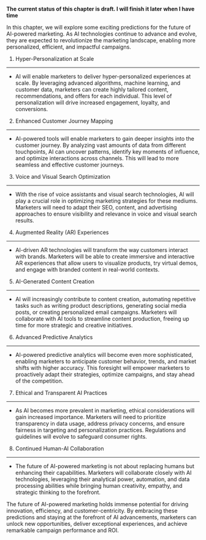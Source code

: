 **The current status of this chapter is draft. I will finish it later when I have time**

In this chapter, we will explore some exciting predictions for the future of AI-powered marketing. As AI technologies continue to advance and evolve, they are expected to revolutionize the marketing landscape, enabling more personalized, efficient, and impactful campaigns.

1. Hyper-Personalization at Scale
---------------------------------

* AI will enable marketers to deliver hyper-personalized experiences at scale. By leveraging advanced algorithms, machine learning, and customer data, marketers can create highly tailored content, recommendations, and offers for each individual. This level of personalization will drive increased engagement, loyalty, and conversions.

2. Enhanced Customer Journey Mapping
------------------------------------

* AI-powered tools will enable marketers to gain deeper insights into the customer journey. By analyzing vast amounts of data from different touchpoints, AI can uncover patterns, identify key moments of influence, and optimize interactions across channels. This will lead to more seamless and effective customer journeys.

3. Voice and Visual Search Optimization
---------------------------------------

* With the rise of voice assistants and visual search technologies, AI will play a crucial role in optimizing marketing strategies for these mediums. Marketers will need to adapt their SEO, content, and advertising approaches to ensure visibility and relevance in voice and visual search results.

4. Augmented Reality (AR) Experiences
-------------------------------------

* AI-driven AR technologies will transform the way customers interact with brands. Marketers will be able to create immersive and interactive AR experiences that allow users to visualize products, try virtual demos, and engage with branded content in real-world contexts.

5. AI-Generated Content Creation
--------------------------------

* AI will increasingly contribute to content creation, automating repetitive tasks such as writing product descriptions, generating social media posts, or creating personalized email campaigns. Marketers will collaborate with AI tools to streamline content production, freeing up time for more strategic and creative initiatives.

6. Advanced Predictive Analytics
--------------------------------

* AI-powered predictive analytics will become even more sophisticated, enabling marketers to anticipate customer behavior, trends, and market shifts with higher accuracy. This foresight will empower marketers to proactively adapt their strategies, optimize campaigns, and stay ahead of the competition.

7. Ethical and Transparent AI Practices
---------------------------------------

* As AI becomes more prevalent in marketing, ethical considerations will gain increased importance. Marketers will need to prioritize transparency in data usage, address privacy concerns, and ensure fairness in targeting and personalization practices. Regulations and guidelines will evolve to safeguard consumer rights.

8. Continued Human-AI Collaboration
-----------------------------------

* The future of AI-powered marketing is not about replacing humans but enhancing their capabilities. Marketers will collaborate closely with AI technologies, leveraging their analytical power, automation, and data processing abilities while bringing human creativity, empathy, and strategic thinking to the forefront.

The future of AI-powered marketing holds immense potential for driving innovation, efficiency, and customer-centricity. By embracing these predictions and staying at the forefront of AI advancements, marketers can unlock new opportunities, deliver exceptional experiences, and achieve remarkable campaign performance and ROI.
